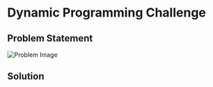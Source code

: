 # Dynamic Programming Challenge

## Problem Statement
![Problem Image](https://i.ibb.co/r5V9d7Z/Ejercicio-programacion-dinamica.jpg)

## Solution

